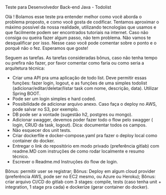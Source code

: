 Teste para Desenvolvedor Back-end Java - Todolist

Olá ! Bolamos esse teste pra entender melhor como você aborda o problema proposto, e como você gosta de codificar. Tentamos aproximar o máximo possível da nossa realidade, utilizando tecnologias que usamos e que facilmente podem ser encontrados tutoriais na internet.
Caso não consiga ou queira fazer algum passo, não tem problema. Não vamos te desqualificar por isso. Nesse caso você pode comentar sobre o ponto e o porquê não o fez. Esperamos que goste!

Seguem as tarefas. As tarefas consideradas bônus, caso não tenha tempo ou prefira não fazer, por favor comentar como faria ou como seria a arquitetura técnica:

- Criar uma API pra uma aplicação de todo list. Deve permitir essas funções: fazer login, logout, e as funções de uma simples todolist (adicionar/editar/deletar/listar task com nome, descrição, data). Utilizar Spring BOOT. 
- Pode ser um login simples e hard coded.
- Possibilidade de adicionar arquivo anexo. Caso faça o deploy no AWS, pode salvar no S3, por exemplo.
- DB pode ser a vontade (sugestão h2, postgres ou mongo).
- Adicionar swagger, devemos poder fazer todo o flow pelo swagger ( login, CRUD da task, logout). Dica: documentar todos os campos. 
- Não esquecer dos unit tests. 
- Criar dockerfile e docker-compose.yaml pra fazer o deploy local como container do docker.
- Entregar o link do repositório em modo privado (preferência gitlab) com readme.MD com instruções de como rodar localmente e resumo técnico.
- Escrever o Readme.md Instruções do flow de login.

Bônus: permitir user se registrar;
Bônus: Deploy em algum cloud provider (preferência AWS, pode ser no EC2 mesmo, ou Azure ou Heroku);
Bônus: criar arquivo CI/CD do gitlab com 3 stages: compile, tests (caso tenha unit + integration, 1 stage pra cada) e dockerize (gerar container do docker). 
